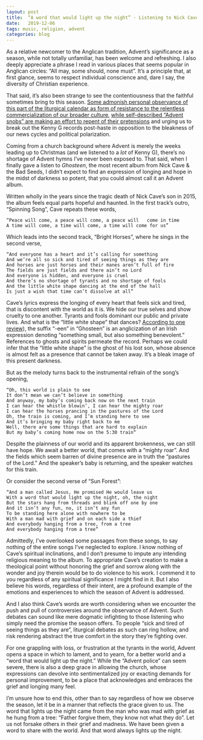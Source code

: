```yaml
---
layout: post
title:  “A word that would light up the night” - Listening to Nick Cave’s “Ghosteen” in Advent
date:   2019-12-06
tags: music, religion, advent
categories: blog
---
```


As a relative newcomer to the Anglican tradition, Advent’s significance as a season, while not totally unfamiliar, has been welcome and refreshing. I also deeply appreciate a phrase I read in various places that seems popular in Anglican circles: “All may, some should, none must”. It’s a principle that, at first glance, seems to respect individual conscience and, dare I say, the diversity of Christian experience.

That said, it’s also been strange to see the contentiousness that the faithful sometimes bring to this season. [Some admonish personal observance of this part of the liturgical calendar as form of resistance to the relentless commercialization of our broader culture](https://www.nytimes.com/2019/11/30/opinion/sunday/christmas-season-advent-celebration.html), [while self-described “Advent snobs” are making an effort to repent of their pretensions](https://www.nationalreview.com/2019/11/let-christmas-come-early/) and urging us to break out the Kenny G records post-haste in opposition to the bleakness of our news cycles and political polarization.

Coming from a church background where Advent is merely the weeks leading up to Christmas (and we listened to a _lot_ of Kenny G), there’s no shortage of Advent hymns I’ve never been exposed to. That said, when I finally gave a listen to _Ghosteen_, the most recent album from Nick Cave & the Bad Seeds, I didn’t expect to find an expression of longing and hope in the midst of darkness so potent, that you could almost call it an Advent album.

Written wholly in the years since the tragic death of Nick Cave’s son in 2015, the album feels equal parts hopeful and haunted. In the first track’s outro, “Spinning Song”, Cave repeats these words,

	“Peace will come, a peace will come, a peace will 	come in time
	A time will come, a time will come, a time will come for us”

Which leads into the second track, “Bright Horses”, where he sings in the second verse,

	“And everyone has a heart and it’s calling for something
	And we’re all so sick and tired of seeing things as they are
	And horses are just horses and their manes aren’t full of fire
	The fields are just fields and there ain’t no Lord
	And everyone is hidden, and everyone is cruel
	And there’s no shortage of tyrants and no shortage of fools
	And the little white shape dancing at the end of the hall
	Is just a wish that time can’t dissolve at all”

Cave’s lyrics express the longing of every heart that feels sick and tired, that is discontent with the world as it is. We hide our true selves and show cruelty to one another. Tyrants and fools dominant our public and private lives. And what is the “little white shape” that dances? [According to one review](https://thequietus.com/articles/27245-nick-cave-and-the-bad-seeds-ghosteen-meaning-review)), the suffix “-een” in “Ghosteen” is an anglicization of an Irish expression denoting “something small, but also something benevolent.” References to ghosts and spirits permeate the record. Perhaps we could infer that the “little white shape” is the ghost of his lost son, whose absence is almost felt as a presence that cannot be taken away. It’s a bleak image of this present darkness.

But as the melody turns back to the instrumental refrain of the song’s opening, 

	“Oh, this world is plain to see
	It don’t mean we can’t believe in something
	And anyway, my baby’s coming back now on the next train
	I can hear the whistle blowin’, I can hear the mighty roar
	I can hear the horses prancing in the pastures of the Lord
	Oh, the train is coming, and I’m standing here to see
	And it’s bringing my baby right back to me
	Well, there are some things that are hard to explain
	But my baby’s coming home now on the 5:30 train“

Despite the plainness of our world and its apparent brokenness, we can still have hope. We await a better world, that comes with a “mighty roar”. And the fields which seem barren of divine presence are in truth the “pastures of the Lord.” And the speaker’s baby is returning, and the speaker watches for this train.

Or consider the second verse of “Sun Forest”:

	“And a man called Jesus, He promised He would leave us
	With a word that would light up the night, oh, the night
	But the stars hang from threads and blink off one by one
	And it isn’t any fun, no, it isn’t any fun
	To be standing here alone with nowhere to be
	With a man mad with grief and on each side a thief
	And everybody hanging from a tree, from a tree
	And everybody hanging from a tree”

Admittedly, I’ve overlooked some passages from these songs, to say nothing of the entire songs I’ve neglected to explore. I know nothing of Cave’s spiritual inclinations, and I don’t presume to impute any intending religious meaning to the album. To appropriate Cave’s creation to make a theological point without honoring the grief and sorrow along with the wonder and joy therein would be to do violence to his work. I commend it to you regardless of any spiritual significance I might find in it. But I also believe his words, regardless of their intent, are a profound example of the emotions and experiences to which the season of Advent is addressed.

And I also think Cave’s words are worth considering when we encounter the push and pull of controversies around the observance of Advent. Such debates can sound like mere dogmatic infighting to those listening who simply need the promise the season offers. To people “sick and tired of seeing things as they are”, liturgical debates as such can ring hollow, and risk rendering abstract the true comfort in the story they’re fighting over.

For one grappling with loss, or frustration at the tyrants in the world, Advent opens a space in which to lament, and to yearn, for a better world and a “word that would light up the night.” While the “Advent police” can seem severe, there is also a deep grace in allowing the church, whose expressions can devolve into sentimentalized joy or exacting demands for personal improvement, to be a place that acknowledges and embraces the grief and longing many feel. 

I’m unsure how to end this, other than to say regardless of how we observe the season, let it be in a manner that reflects the grace given to us. The word that lights up the night came from the man who was mad with grief as he hung from a tree: “Father forgive them, they know not what they do”. Let us not forsake others in their grief and madness. We have been given a word to share with the world. And that word always lights up the night.




